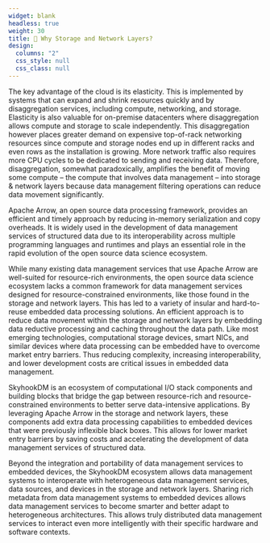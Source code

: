 ```yaml
---
widget: blank
headless: true
weight: 30
title: 🤔 Why Storage and Network Layers?
design:
  columns: "2"
  css_style: null
  css_class: null
---
```

The key advantage of the cloud is its elasticity. This is implemented by systems that can expand and shrink resources quickly and by disaggregation services, including compute, networking, and storage. Elasticity is also valuable for on-premise datacenters where disaggregation allows compute and storage to scale independently. This disaggregation however places greater demand on expensive top-of-rack networking resources since compute and storage nodes end up in different racks and even rows as the installation is growing. More network traffic also requires more CPU cycles to be dedicated to sending and receiving data. Therefore, disaggregation, somewhat paradoxically, amplifies the benefit of moving some compute – the compute that involves data management – into storage & network layers because data management filtering operations can reduce data movement significantly.

Apache Arrow, an open source data processing framework, provides an efficient and timely approach by reducing in-memory serialization and copy overheads. It is widely used in the development of data management services of structured data due to its interoperability across multiple programming languages and runtimes and plays an essential role in the rapid evolution of the open source data science ecosystem.

While many existing data management services that use Apache Arrow are well-suited for resource-rich environments, the open source data science ecosystem lacks a common framework for data management services designed for resource-constrained environments, like those found in the storage and network layers. This has led to a variety of insular and hard-to-reuse embedded data processing solutions. An efficient approach is to reduce data movement within the storage and network layers by embedding data reductive processing and caching throughout the data path. Like most emerging technologies, computational storage devices, smart NICs, and similar devices where data processing can be embedded have to overcome market entry barriers. Thus reducing complexity, increasing interoperability, and lower development costs are critical issues in embedded data management.

SkyhookDM is an ecosystem of computational I/O stack components and building blocks that bridge the gap between resource-rich and resource-constrained environments to better serve data-intensive applications. By leveraging Apache Arrow in the storage and network layers, these components add extra data processing capabilities to embedded devices that were previously inflexible black boxes. This allows for lower market entry barriers by saving costs and accelerating the development of data management services of structured data.

Beyond the integration and portability of data management services to embedded devices, the SkyhookDM ecosystem allows data management systems to interoperate with heterogeneous data management services, data sources, and devices in the storage and network layers. Sharing rich metadata from data management systems to embedded devices allows data management services to become smarter and better adapt to heterogeneous architectures. This allows truly distributed data management services to interact even more intelligently with their specific hardware and software contexts.
